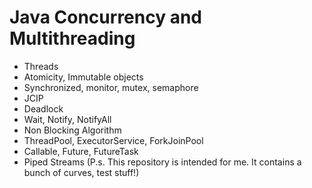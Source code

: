 # Java Concurrency and Multithreading

- Threads
- Atomicity, Immutable objects
- Synchronized, monitor, mutex, semaphore
- JCIP
- Deadlock
- Wait, Notify, NotifyAll
- Non Blocking Algorithm
- ThreadPool, ExecutorService, ForkJoinPool
- Callable, Future, FutureTask
- Piped Streams
  (P.s. This repository is intended for me. It contains a bunch of curves, test stuff!)